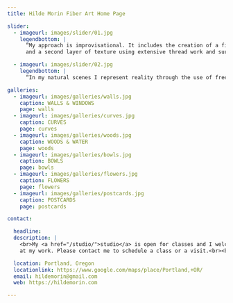 ```yaml
---
title: Hilde Morin Fiber Art Home Page

slider:
  - imageurl: images/slider/01.jpg
    legendbottom: |
      “My approach is improvisational. It includes the creation of a first layer using only piecing techniques,
      and a second layer of texture using extensive thread work and surface manipulation.”

  - imageurl: images/slider/02.jpg
    legendbottom: |
      “In my natural scenes I represent reality through the use of free-form curved piecing techniques.”

galleries:
  - imageurl: images/galleries/walls.jpg
    caption: WALLS & WINDOWS
    page: walls
  - imageurl: images/galleries/curves.jpg
    caption: CURVES
    page: curves
  - imageurl: images/galleries/woods.jpg
    caption: WOODS & WATER
    page: woods
  - imageurl: images/galleries/bowls.jpg
    caption: BOWLS
    page: bowls
  - imageurl: images/galleries/flowers.jpg
    caption: FLOWERS
    page: flowers
  - imageurl: images/galleries/postcards.jpg
    caption: POSTCARDS
    page: postcards

contact:

  headline:
  description: |
    <br>My <a href="/studio/">studio</a> is open for classes and I welcome visitors to take a peek
    at my work. Please contact me to schedule a class or a visit.<br><br>

  location: Portland, Oregon
  locationlink: https://www.google.com/maps/place/Portland,+OR/
  email: hildemorin@gmail.com
  web: https://hildemorin.com

---
```

